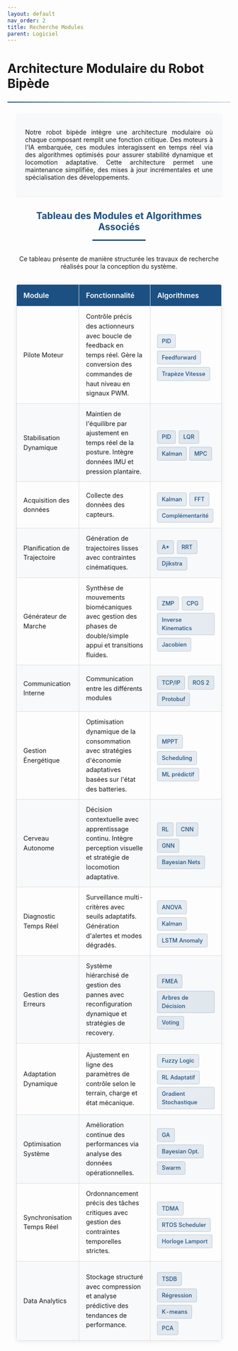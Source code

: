 ```yaml
---
layout: default
nav_order: 2
title: Recherche Modules 
parent: Logiciel
---
```


# Architecture Modulaire du Robot Bipède

<hr>

<style>
:root {
    --primary-color: #1c5083;
    --secondary-color: #143c64;
    --accent-color: rgba(28, 80, 131, 0.1);
    --text-color: #333;
    --light-bg: #f8f9fa;
    --border-color: #ddd;
}

/* Typographie améliorée */
.content-wrapper {
    max-width: 1200px;
    margin: 0 auto;
    padding: 0 20px;
}


/* Séparateur moderne */
hr {
    border: none;
    height: 2px;
    background: linear-gradient(90deg, var(--primary-color), rgba(28, 80, 131, 0.2));
    margin: 1.5rem 0;
}

/* Encart d'introduction */
.intro-box {
    background-color: var(--light-bg);
    text-align:justify;
    padding: 1.25rem;
    margin: 1.5rem 0;
    border-radius: 0 4px 4px 0;
    box-shadow: 0 2px 4px rgba(0,0,0,0.05);
}

/* Style des algorithmes */
.module-algorithms {
    margin-top: 0.75rem;
    display: flex;
    flex-wrap: wrap;
    gap: 0.4rem;
}

.algorithm-link {
    display: inline-block;
    background-color: var(--accent-color);
    color: var(--primary-color);
    padding: 0.3rem 0.6rem;
    border-radius: 4px;
    text-decoration: none;
    transition: all 0.2s ease;
    border: 1px solid rgba(28, 80, 131, 0.2);
    font-size: 0.8rem;
    font-weight: 500;
}

.algorithm-link:hover {
    background-color: var(--primary-color);
    color: white;
    transform: translateY(-1px);
    box-shadow: 0 2px 6px rgba(0,0,0,0.1);
}

/* Tableau amélioré */
.table-container {
    overflow-x: auto;
    margin: 2rem 0;
    border-radius: 6px;
    box-shadow: 0 2px 10px rgba(0,0,0,0.08);
}

.tg {
    border-collapse: collapse;
    border-spacing: 0;
    width: 100%;
    margin: 0 auto;
}

.tg td {
    border: 1px solid var(--border-color);
    padding: 12px 15px;
    font-size: 0.9rem;
    line-height: 1.5;
}

.tg th {
    border: 1px solid var(--border-color);
    background-color: var(--primary-color);
    color: white;
    padding: 14px 15px;
    font-weight: 600;
    text-align: left;
}

.tg tr:nth-child(even) {
    background-color: var(--light-bg);
}

.tg tr:hover {
    background-color: rgba(28, 80, 131, 0.05);
}

/* Section centrée */
.section-header {
    text-align: center;
    margin: 2rem 0;
    position: relative;
    color: var(--primary-color);
}

.section-header:after {
    content: "";
    display: block;
    width: 120px;
    height: 3px;
    background: var(--primary-color);
    margin: 1rem auto 0;
}

/* Responsive */
@media (max-width: 768px) {
    .tg td, .tg th {
        padding: 8px 10px;
        font-size: 0.85rem;
    }
}
</style>

<div class="content-wrapper">

<div class="intro-box">
    <p>Notre robot bipède intègre une architecture modulaire où chaque composant remplit une fonction critique. Des moteurs à l'IA embarquée, ces modules interagissent en temps réel via des algorithmes optimisés pour assurer stabilité dynamique et locomotion adaptative. Cette architecture permet une maintenance simplifiée, des mises à jour incrémentales et une spécialisation des développements.</p>
</div>

<h2 class="section-header">Tableau des Modules et Algorithmes Associés</h2>

<p style="text-align:center; font-size:14px; margin-top:12px;">Ce tableau présente de manière structurée les travaux de recherche réalisés pour la conception du système.</p>

<div class="table-container">
<table class="tg">
<thead>
  <tr>
    <th class="tg-rahz">Module</th>
    <th class="tg-rahz">Fonctionnalité</th>
    <th class="tg-rahz">Algorithmes</th>
  </tr>
</thead>
<tbody>
  <tr>
    <td class="tg-dvid">Pilote Moteur</td>
    <td class="tg-y698">Contrôle précis des actionneurs avec boucle de feedback en temps réel. Gère la conversion des commandes de haut niveau en signaux PWM.</td>
    <td class="tg-y698">
        <div class="module-algorithms">
            <a href="{{ site.baseurl }}/arborescence/software/module/algo/pilote_moteur/pid" class="algorithm-link">PID</a>
            <a href="{{ site.baseurl }}/arborescence/software/module/algo/pilote_moteur/feedforward" class="algorithm-link">Feedforward</a>
            <a href="{{ site.baseurl }}/arborescence/software/module/algo/pilote_moteur/trapeze_vitesse" class="algorithm-link">Trapèze Vitesse</a>
        </div>
    </td>
  </tr>
  <tr>
    <td class="tg-fymr">Stabilisation Dynamique</td>
    <td class="tg-0pky">Maintien de l'équilibre par ajustement en temps réel de la posture. Intègre données IMU et pression plantaire.</td>
    <td class="tg-0pky">
        <div class="module-algorithms">
            <a href="{{ site.baseurl }}/arborescence/software/module/algo/pilote_moteur/pid" class="algorithm-link">PID</a>
            <a href="{{ site.baseurl }}/arborescence/software/module/algo/regulateur" class="algorithm-link">LQR</a>
            <a href="{{ site.baseurl }}/arborescence/software/module/algo/acquisition_donnée/kalman" class="algorithm-link">Kalman</a>
            <a href="{{ site.baseurl }}/arborescence/software/module/algo/mpc" class="algorithm-link">MPC</a>
        </div>
    </td>
  </tr>
  <tr>
    <td class="tg-dvid">Acquisition des données</td>
    <td class="tg-y698">Collecte des données des capteurs.</td>
    <td class="tg-y698">
        <div class="module-algorithms">
            <a href="{{ site.baseurl }}/arborescence/software/module/algo/acquisition_donnée/kalman" class="algorithm-link">Kalman</a>
            <a href="{{ site.baseurl }}/arborescence/software/module/algo/acquisition_donnée/FFT" class="algorithm-link">FFT</a>
            <a href="{{ site.baseurl }}/arborescence/software/module/algo/acquisition_donnée/filtre_complementarite" class="algorithm-link">Complémentarité</a>            
        </div>
    </td>
  </tr>
  <tr>
    <td class="tg-fymr">Planification de Trajectoire</td>
    <td class="tg-0pky">Génération de trajectoires lisses avec contraintes cinématiques.</td>
    <td class="tg-0pky">
        <div class="module-algorithms">
            <a href="{{ site.baseurl }}/arborescence/software/module/algo/trajectoire/algo_A_etoile" class="algorithm-link">A*</a>
            <a href="{{ site.baseurl }}/arborescence/software/module/algo/trajectoire/rrt" class="algorithm-link">RRT</a>
            <a href="#" class="algorithm-link">Djikstra</a>
        </div>
    </td>
  </tr>
  <tr>
    <td class="tg-dvid">Générateur de Marche</td>
    <td class="tg-y698">Synthèse de mouvements biomécaniques avec gestion des phases de double/simple appui et transitions fluides.</td>
    <td class="tg-y698">
        <div class="module-algorithms">
            <a href="{{ site.baseurl }}/arborescence/software/module/algo/marche/zmp" class="algorithm-link">ZMP</a>
            <a href="{{ site.baseurl }}/arborescence/software/module/algo/marche/cpg" class="algorithm-link">CPG</a>
            <a href="{{ site.baseurl }}/arborescence/software/module/algo/marche/inverse_kinematics" class="algorithm-link">Inverse Kinematics</a>
            <a href="{{ site.baseurl }}/arborescence/software/module/algo/marche/jacobien" class="algorithm-link">Jacobien</a>
        </div>
    </td>
  </tr>
  <tr>
    <td class="tg-fymr">Communication Interne</td>
    <td class="tg-0pky">Communication entre les différents modules</td>
    <td class="tg-0pky">
        <div class="module-algorithms">
            <a href="{{ site.baseurl }}/arborescence/software/module/algo/communication/TCP.IP" class="algorithm-link">TCP/IP</a>
            <a href="{{ site.baseurl }}/arborescence/software/module/algo/communication/ROS2" class="algorithm-link">ROS 2</a>
            <a href="{{ site.baseurl }}/arborescence/software/module/algo/communication/Protobuf" Class="algorithm-link">Protobuf</a>
        </div>
    </td>
  </tr>
  <tr>
    <td class="tg-dvid">Gestion Énergétique</td>
    <td class="tg-y698">Optimisation dynamique de la consommation avec stratégies d'économie adaptatives basées sur l'état des batteries.</td>
    <td class="tg-y698">
        <div class="module-algorithms">
            <a href="#" class="algorithm-link">MPPT</a>
            <a href="#" class="algorithm-link">Scheduling</a>
            <a href="#" class="algorithm-link">ML prédictif</a>
        </div>
    </td>
  </tr>
  <tr>
    <td class="tg-fymr">Cerveau Autonome</td>
    <td class="tg-0pky">Décision contextuelle avec apprentissage continu. Intègre perception visuelle et stratégie de locomotion adaptative.</td>
    <td class="tg-0pky">
        <div class="module-algorithms">
            <a href="{{site.baseurl}}/arborescence/software/module/algo/ia/rl" class="algorithm-link">RL</a>
            <a href="#" class="algorithm-link">CNN</a>
            <a href="#" class="algorithm-link">GNN</a>
            <a href="#" class="algorithm-link">Bayesian Nets</a>
        </div>
    </td>
  </tr>
  <tr>
    <td class="tg-dvid">Diagnostic Temps Réel</td>
    <td class="tg-y698">Surveillance multi-critères avec seuils adaptatifs. Génération d'alertes et modes dégradés.</td>
    <td class="tg-y698">
        <div class="module-algorithms">
            <a href="{{ site.baseurl }}/arborescence/software/module/algo/diag_tps_reel/anova" class="algorithm-link">ANOVA</a>
            <a href="{{ site.baseurl }}/arborescence/software/module/algo/acquisition_donnée/kalman" class="algorithm-link">Kalman</a>
            <a href="#" class="algorithm-link">LSTM Anomaly</a>
        </div>
    </td>
  </tr>
  <tr>
    <td class="tg-fymr">Gestion des Erreurs</td>
    <td class="tg-0pky">Système hiérarchisé de gestion des pannes avec reconfiguration dynamique et stratégies de recovery.</td>
    <td class="tg-0pky">
        <div class="module-algorithms">
            <a href="#" class="algorithm-link">FMEA</a>
            <a href="#" class="algorithm-link">Arbres de Décision</a>
            <a href="#" class="algorithm-link">Voting</a>
        </div>
    </td>
  </tr>
  <tr>
    <td class="tg-dvid">Adaptation Dynamique</td>
    <td class="tg-y698">Ajustement en ligne des paramètres de contrôle selon le terrain, charge et état mécanique.</td>
    <td class="tg-y698">
        <div class="module-algorithms">
            <a href="{{ site.baseurl }}/arborescence/software/module/algo/adapt_dynamique/fuzzylogic" class="algorithm-link">Fuzzy Logic</a>
            <a href="#" class="algorithm-link">RL Adaptatif</a>
            <a href="{{ site.baseurl }}/arborescence/software/module/algo/adapt_dynamique/gradient" class="algorithm-link"> Gradient Stochastique </a>
        </div>
    </td>
  </tr>
  <tr>
    <td class="tg-fymr">Optimisation Système</td>
    <td class="tg-0pky">Amélioration continue des performances via analyse des données opérationnelles.</td>
    <td class="tg-0pky">
        <div class="module-algorithms">
            <a href="#" class="algorithm-link">GA</a>
            <a href="#" class="algorithm-link">Bayesian Opt.</a>
            <a href="#" class="algorithm-link">Swarm</a>
        </div>
    </td>
  </tr>
  <tr>
    <td class="tg-dvid">Synchronisation Temps Réel</td>
    <td class="tg-y698">Ordonnancement précis des tâches critiques avec gestion des contraintes temporelles strictes.</td>
    <td class="tg-y698">
        <div class="module-algorithms">
            <a href="#" class="algorithm-link">TDMA</a>
            <a href="#" class="algorithm-link">RTOS Scheduler</a>
            <a href="#" class="algorithm-link">Horloge Lamport</a>
        </div>
    </td>
  </tr>
  <tr>
    <td class="tg-fymr">Data Analytics</td>
    <td class="tg-0pky">Stockage structuré avec compression et analyse prédictive des tendances de performance.</td>
    <td class="tg-0pky">
        <div class="module-algorithms">
            <a href="{{ site.baseurl }}/arborescence/software/module/algo/bdd/tsdb" class="algorithm-link">TSDB</a>
            <a href="{{ site.baseurl }}/arborescence/software/module/algo/bdd/regression" class="algorithm-link">Régression</a>
            <a href="{{ site.baseurl }}/arborescence/software/module/algo/bdd/k_means" class="algorithm-link">K-means</a>
            <a href="{{ site.baseurl }}/arborescence/software/module/algo/bdd/pca" class="algorithm-link">PCA</a>
        </div>
    </td>
  </tr>
</tbody>
</table>
</div>
